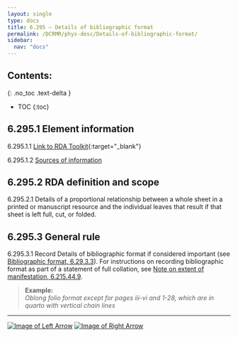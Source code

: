 ```yaml
---
layout: single
type: docs
title: 6.295 — Details of bibliographic format
permalink: /DCRMR/phys-desc/Details-of-bibliographic-format/
sidebar:
  nav: "docs"
---
```


## Contents:
{: .no_toc .text-delta }

- TOC
{:toc}

## 6.295.1 Element information

<a name="6.295.1.1">6.295.1.1</a> [Link to RDA Toolkit](https://access.rdatoolkit.org/en-US_ala-c5ac3ce3-80bc-3a38-aaf5-e4107a8312cd){:target="_blank"}

<a name="6.295.1.2">6.295.1.2</a> [Sources of information](/DCRMR/phys-desc/#6011-sources-of-information) 

## 6.295.2 RDA definition and scope

<a name="6.295.2.1">6.295.2.1</a> Details of a proportional relationship between a whole sheet in a printed or manuscript resource and the individual leaves that result if that sheet is left full, cut, or folded.

## 6.295.3 General rule 

<a name="6.295.3.1">6.295.3.1</a> Record Details of bibliographic format if considered important (see [Bibliographic format, 6.29.3.3](/DCRMR/phys-desc/Bibliographic-format/#6.29.3.3)). For instructions on recording bibliographic format as part of a statement of full collation, see [Note on extent of manifestation, 6.215.44.9](/DCRMR/phys-desc/Note-on-extent-of-manifestation/#6.215.44.9).

>**Example:**  
><CITE>Oblong folio format except for pages iii-vi and 1-28, which are in quarto with vertical chain lines</CITE>

---

[![Image of Left Arrow](https://rbms-bsc.github.io/DCRMR/assets/pictures/navigation/Arrow_Left.png "6.29 — Bibliographic format")](/DCRMR/phys-desc/Bibliographic-format/) [![Image of Right Arrow](https://rbms-bsc.github.io/DCRMR/assets/pictures/navigation/Arrow_Right.png "6.31 — Font size")](/DCRMR/phys-desc/Font-size/)